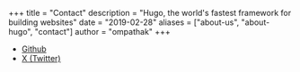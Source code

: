 +++
title = "Contact"
description = "Hugo, the world's fastest framework for building websites"
date = "2019-02-28"
aliases = ["about-us", "about-hugo", "contact"]
author = "ompathak"
+++

- [Github](https://github.com/gamferno)
- [X (Twitter)](https://x.com/om__pathak)
